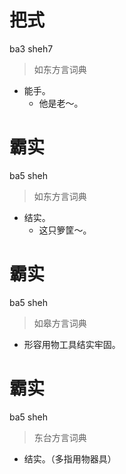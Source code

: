 # 把式
ba3 sheh7
> 如东方言词典
- 能手。
  - 他是老～。

# 霸实
ba5 sheh
> 如东方言词典
- 结实。
  - 这只箩筐～。

# 霸实
ba5 sheh
> 如皋方言词典
- 形容用物工具结实牢固。

# 霸实
ba5 sheh
> 东台方言词典
- 结实。（多指用物器具）
